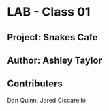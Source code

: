 # LAB - Class 01

## Project: Snakes Cafe

## Author: Ashley Taylor

## Contributers

Dan Quinn, Jared Ciccarello
